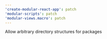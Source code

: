 ```yaml
---
'create-modular-react-app': patch
'modular-scripts': patch
'modular-views.macro': patch
---
```


Allow arbitrary directory structures for packages
